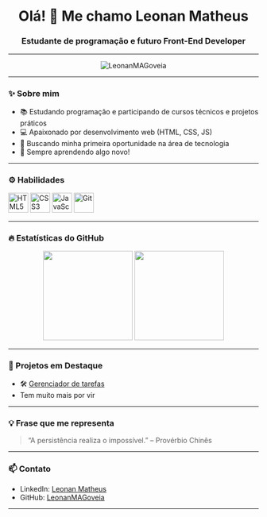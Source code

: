 <!-- README.md para LeonanMAGoveia -->

<h1 align="center">Olá! 👋 Me chamo Leonan Matheus</h1>
<h3 align="center">Estudante de programação e futuro Front-End Developer</h3>

---

<p align="center">
  <img src="https://komarev.com/ghpvc/?username=LeonanMAGoveia&label=Profile%20views&color=0e75b6&style=flat" alt="LeonanMAGoveia" />
</p>

---

### ✨ Sobre mim

- 📚 Estudando programação e participando de cursos técnicos e projetos práticos  
- 💻 Apaixonado por desenvolvimento web (HTML, CSS, JS)  
- 🚀 Buscando minha primeira oportunidade na área de tecnologia  
- 🌱 Sempre aprendendo algo novo!

---

### ⚙️ Habilidades

<p align="left">
  <img src="https://cdn.jsdelivr.net/gh/devicons/devicon/icons/html5/html5-original.svg" height="40" alt="HTML5"/>
  <img src="https://cdn.jsdelivr.net/gh/devicons/devicon/icons/css3/css3-original.svg" height="40" alt="CSS3"/>
  <img src="https://cdn.jsdelivr.net/gh/devicons/devicon/icons/javascript/javascript-original.svg" height="40" alt="JavaScript"/>
  <img src="https://cdn.jsdelivr.net/gh/devicons/devicon/icons/git/git-original.svg" height="40" alt="Git"/>
</p>

---

### 🔥 Estatísticas do GitHub

<div align="center">
  <img height="180em" src="https://github-readme-stats.vercel.app/api?username=LeonanMAGoveia&show_icons=true&theme=radical"/>
  <img height="180em" src="https://github-readme-stats.vercel.app/api/top-langs/?username=LeonanMAGoveia&layout=compact&theme=radical"/>
</div>

---

### 📌 Projetos em Destaque

- 🛠️ [Gerenciador de tarefas](https://github.com/LeonanMAGoveia/RID184814_Desafio03_DNC.git)
- Tem muito mais por vir

---

### 💡 Frase que me representa

> “A persistência realiza o impossível.” – Provérbio Chinês

---

### 📫 Contato

- LinkedIn: [Leonan Matheus](https://www.linkedin.com/in/leonanmatheus/)
- GitHub: [LeonanMAGoveia](https://github.com/LeonanMAGoveia)

---
